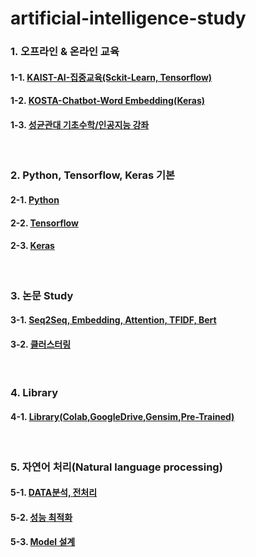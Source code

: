 # artificial-intelligence-study

### 1. 오프라인 & 온라인 교육  
#### 1-1. [KAIST-AI-집중교육(Sckit-Learn, Tensorflow)](https://github.com/jukyellow/artificial-intelligence-study/tree/master/01_KAIST-AI-%EC%A7%91%EC%A4%91%EA%B5%90%EC%9C%A1)
#### 1-2. [KOSTA-Chatbot-Word Embedding(Keras)](https://github.com/jukyellow/artificial-intelligence-study/tree/master/04_KOSTA-Chatbot-Keras)  
#### 1-3. [성균관대 기초수학/인공지능 강좌](http://matrix.skku.ac.kr/math4ai/)  

<br>

### 2. Python, Tensorflow, Keras 기본  
#### 2-1. [Python](https://github.com/jukyellow/artificial-intelligence-study/tree/master/02_%ED%8C%8C%EC%9D%B4%EC%8D%AC(Python)-%EA%B8%B0%EB%B3%B8%EB%AC%B8%EB%B2%95)
#### 2-2. [Tensorflow](https://github.com/jukyellow/artificial-intelligence-study/tree/master/03_Tensorflow_%EC%95%8C%EA%B3%A0%EB%A6%AC%EC%A6%98%EA%B5%AC%ED%98%84)
#### 2-3. [Keras](https://github.com/jukyellow/artificial-intelligence-study/tree/master/03_Keras_%EA%B8%B0%EB%B3%B8%EC%A0%95%EB%A6%AC)  

<br>

### 3. 논문 Study
#### 3-1. [Seq2Seq, Embedding, Attention, TFIDF, Bert](https://github.com/jukyellow/artificial-intelligence-study/tree/master/06_%EB%85%BC%EB%AC%B8_study)  
#### 3-2. [클러스터링](https://github.com/jukyellow/artificial-intelligence-study/tree/master/03_%ED%81%B4%EB%9F%AC%EC%8A%A4%ED%84%B0%EB%A7%81_%EC%95%8C%EA%B3%A0%EB%A6%AC%EC%A6%98)  

<br>

### 4. Library  
#### 4-1. [Library(Colab,GoogleDrive,Gensim,Pre-Trained)](https://github.com/jukyellow/artificial-intelligence-study/tree/master/05_Colab_GoogleDrive_PreTrained_Gensim_Lib)

<br>

### 5. 자연어 처리(Natural language processing)
#### 5-1. [DATA분석, 전처리](https://github.com/jukyellow/artificial-intelligence-study/tree/master/07_NLP_%EB%B6%84%EC%84%9D%2C%EC%A0%84%EC%B2%98%EB%A6%AC)  
#### 5-2. [성능 최적화](https://github.com/jukyellow/artificial-intelligence-study/tree/master/08_%EC%84%B1%EB%8A%A5%EC%B5%9C%EC%A0%81%ED%99%94) 
#### 5-3. [Model 설계](https://github.com/jukyellow/artificial-intelligence-study/tree/master/09_Model)  
<br>
